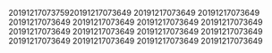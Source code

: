 2019121707375920191217073649
20191217073649
20191217073649
20191217073649
20191217073649
20191217073649
20191217073649
20191217073649
20191217073649
20191217073649
20191217073649
20191217073649
20191217073649
20191217073649
20191217073649
